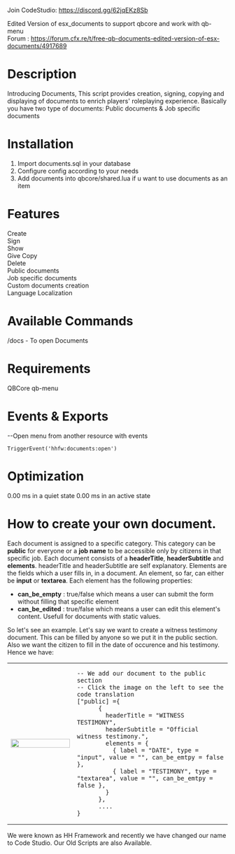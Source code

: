Join CodeStudio: https://discord.gg/62jqEKz8Sb


Edited Version of esx_documents to support qbcore and work with qb-menu<br/>
Forum : https://forum.cfx.re/t/free-qb-documents-edited-version-of-esx-documents/4917689


# Description

Introducing Documents, This script provides creation, signing, copying and displaying of documents to enrich players' roleplaying experience. Basically you have two type of documents: Public documents & Job specific documents


# Installation 

1. Import documents.sql in your database
2. Configure config according to your needs 
3. Add documents into qbcore/shared.lua if u want to use documents as an item




# Features

Create<br/>
Sign<br/>
Show<br/>
Give Copy<br/>
Delete<br/>
Public documents<br/>
Job specific documents<br/>
Custom documents creation<br/>
Language Localization<br/>


# Available Commands

/docs - To open Documents 


# Requirements

QBCore
qb-menu



# Events & Exports


--Open menu from another resource with events

    TriggerEvent('hhfw:documents:open')

# Optimization

0.00 ms in a quiet state
0.00 ms in an active state


# How to create your own document.

Each document is assigned to a specific category. This category can be <b>public</b> for everyone or a <b>job name</b> to be accessible only by citizens in that specific job.
Each document consists of a <b>headerTitle</b>, <b>headerSubtitle</b> and <b>elements</b>.
headerTitle and headerSubtitle are self explanatory.
Elements are the fields which a user fills in, in a document.
An element, so far, can either be <b>input</b> or <b>textarea</b>.
Each element has the following properties:
* <b>can_be_empty</b> : true/false which means a user can submit the form without filling that specific element
* <b>can_be_edited</b> : true/false which means a user can edit this element's content. Usefull for documents with static values.

So let's see an example. Let's say we want to create a witness testimony document. This can be filled by anyone so we put it in the public section. Also we want the citizen to fill in the date of occurence and his testimony. Hence we have:
<table>
<tr>
 <td width="30%"><img src="https://i.ibb.co/kx5G0vy/Untitled.png" width="100%"></td>
 <td width="70%">

  ```
-- We add our document to the public section
-- Click the image on the left to see the code translation
["public] ={
        {
          headerTitle = "WITNESS TESTIMONY",
          headerSubtitle = "Official witness testimony.",
          elements = {
            { label = "DATE", type = "input", value = "", can_be_emtpy = false },
            { label = "TESTIMONY", type = "textarea", value = "", can_be_emtpy = false },
          }
        },
        ....
}
```
 </td>
</tr>
</table>

We were known as HH Framework and recently we have changed our name to Code Studio. Our Old Scripts are also Available.
